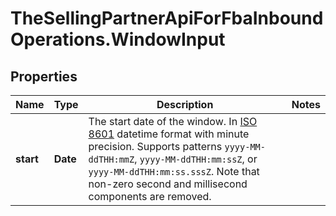 # TheSellingPartnerApiForFbaInboundOperations.WindowInput

## Properties
Name | Type | Description | Notes
------------ | ------------- | ------------- | -------------
**start** | **Date** | The start date of the window. In [ISO 8601](https://developer-docs.amazon.com/sp-api/docs/iso-8601) datetime format with minute precision. Supports patterns `yyyy-MM-ddTHH:mmZ`, `yyyy-MM-ddTHH:mm:ssZ`, or `yyyy-MM-ddTHH:mm:ss.sssZ`. Note that non-zero second and millisecond components are removed. | 


